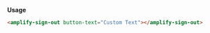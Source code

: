 <amplify-sign-out button-text="Custom Text"></amplify-sign-out>

**Usage**

```html
<amplify-sign-out button-text="Custom Text"></amplify-sign-out>
```

<ui-component-props tag="amplify-sign-out" use-table-headers></ui-component-props>
